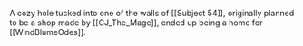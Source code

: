 A cozy hole tucked into one of the walls of [[Subject 54]], originally planned to be a shop made by [[CJ_The_Mage]], ended up being a home for [[WindBlumeOdes]]. 